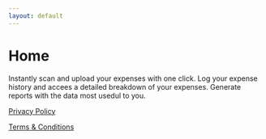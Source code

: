 ```yaml
---
layout: default
---
```



# Home
Instantly scan and upload your expenses with one click. Log your expense history and accees a detailed breakdown of your expenses.
Generate reports with the data most usedul to you. 

<p>     




</p>

[Privacy Policy](/Privacy-Policy)
<p>     </p>

[Terms & Conditions](/Terms-Conditions)

